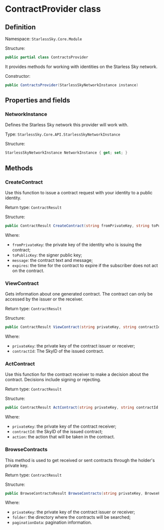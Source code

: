 # ContractProvider class

## Definition

Namespace: `StarlessSky.Core.Module`

Structure:

```csharp
public partial class ContractsProvider
```

It provides methods for working with identities on the Starless Sky network.

Constructor:

```csharp
public ContractsProvider(StarlessSkyNetworkInstance instance)
```

## Properties and fields

### NetworkInstance

Defines the Starless Sky network this provider will work with.

Type: `StarlessSky.Core.API.StarlessSkyNetworkInstance`

Structure:

```csharp
StarlessSkyNetworkInstance NetworkInstance { get; set; }
```

## Methods

### CreateContract

Use this function to issue a contract request with your identity to a public identity.

Return type: `ContractResult`

Structure:

```csharp
public ContractResult CreateContract(string fromPrivateKey, string toPublicKey, string message, TimeSpan expires)
```

Where:

- `fromPrivateKey`: the private key of the identity who is issuing the contract;
- `toPublicKey`: the signer public key;
- `message`: the contract text and message;
- `expires`: the time for the contract to expire if the subscriber does not act on the contract.

### ViewContract

Gets information about one generated contract. The contract can only be accessed by the issuer or the receiver.

Return type: `ContractResult`

Structure:

```csharp
public ContractResult ViewContract(string privateKey, string contractId)
```

Where:

- `privateKey`: the private key of the contract issuer or receiver;
- `contractId`: The SkyID of the issued contract.

### ActContract

Use this function for the contract receiver to make a decision about the contract. Decisions include signing or rejecting.

Return type: `ContractResult`

Structure:

```csharp
public ContractResult ActContract(string privateKey, string contractId, SignAction action)
```

Where:

- `privateKey`: the private key of the contract receiver;
- `contractId`: the SkyID of the issued contract;
- `action`: the action that will be taken in the contract.

### BrowseContracts

This method is used to get received or sent contracts through the holder's private key.

Return type: `ContractResult`

Structure:

```csharp
public BrowseContractsResult BrowseContracts(string privateKey, BrowseFolder folder, PaginationData paginationData)
```

Where:

- `privateKey`: the private key of the contract issuer or receiver;
- `folder`: the directory where the contracts will be searched;
- `paginationData`: pagination information.